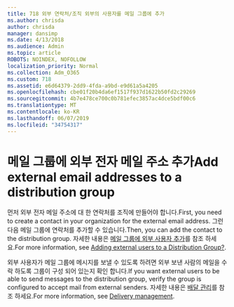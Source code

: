 ```yaml
---
title: 718 외부 연락처/조직 외부의 사용자를 메일 그룹에 추가
ms.author: chrisda
author: chrisda
manager: dansimp
ms.date: 4/13/2018
ms.audience: Admin
ms.topic: article
ROBOTS: NOINDEX, NOFOLLOW
localization_priority: Normal
ms.collection: Adm_O365
ms.custom: 718
ms.assetid: e6d64379-2dd9-4fda-a9bd-e9d61a5a4205
ms.openlocfilehash: cbe01f20b4da6ef1517f937d1622b50fd2c29269
ms.sourcegitcommit: 4b7e478ce700c0b781efec3857ac4dce5bdf00c6
ms.translationtype: MT
ms.contentlocale: ko-KR
ms.lasthandoff: 06/07/2019
ms.locfileid: "34754317"
---
```

# <a name="add-external-email-addresses-to-a-distribution-group"></a><span data-ttu-id="9ba96-102">메일 그룹에 외부 전자 메일 주소 추가</span><span class="sxs-lookup"><span data-stu-id="9ba96-102">Add external email addresses to a distribution group</span></span>

<span data-ttu-id="9ba96-103">먼저 외부 전자 메일 주소에 대 한 연락처를 조직에 만들어야 합니다.</span><span class="sxs-lookup"><span data-stu-id="9ba96-103">First, you need to create a contact in your organization for the external email address.</span></span> <span data-ttu-id="9ba96-104">그런 다음 메일 그룹에 연락처를 추가할 수 있습니다.</span><span class="sxs-lookup"><span data-stu-id="9ba96-104">Then, you can add the contact to the distribution group.</span></span> <span data-ttu-id="9ba96-105">자세한 내용은 [메일 그룹에 외부 사용자 추가](https://support.office.com/client/caa0f310-0bb7-48e3-8ad2-cb358b53bbba)를 참조 하세요.</span><span class="sxs-lookup"><span data-stu-id="9ba96-105">For more information, see [Adding external users to a Distribution Group?](https://support.office.com/client/caa0f310-0bb7-48e3-8ad2-cb358b53bbba).</span></span>

<span data-ttu-id="9ba96-106">외부 사용자가 메일 그룹에 메시지를 보낼 수 있도록 하려면 외부 보낸 사람의 메일을 수락 하도록 그룹이 구성 되어 있는지 확인 합니다.</span><span class="sxs-lookup"><span data-stu-id="9ba96-106">If you want external users to be able to send messages to the distribution group, verify the group is configured to accept mail from external senders.</span></span> <span data-ttu-id="9ba96-107">자세한 내용은 [배달 관리](https://technet.microsoft.com/library/bb124513.aspx#deliverymanagement)를 참조 하세요.</span><span class="sxs-lookup"><span data-stu-id="9ba96-107">For more information, see [Delivery management](https://technet.microsoft.com/library/bb124513.aspx#deliverymanagement).</span></span>
